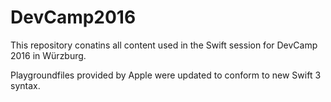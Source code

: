 # DevCamp2016

This repository conatins all content used in the Swift session for DevCamp 2016 in Würzburg.

Playgroundfiles provided by Apple were updated to conform to new Swift 3 syntax.
